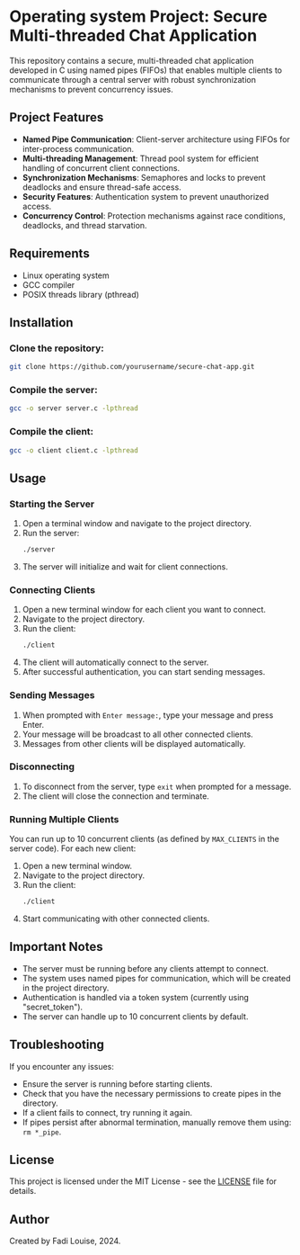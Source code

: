 # Operating system Project: Secure Multi-threaded Chat Application

This repository contains a secure, multi-threaded chat application developed in C using named pipes (FIFOs) that enables multiple clients to communicate through a central server with robust synchronization mechanisms to prevent concurrency issues.

## Project Features

- **Named Pipe Communication**: Client-server architecture using FIFOs for inter-process communication.
- **Multi-threading Management**: Thread pool system for efficient handling of concurrent client connections.
- **Synchronization Mechanisms**: Semaphores and locks to prevent deadlocks and ensure thread-safe access.
- **Security Features**: Authentication system to prevent unauthorized access.
- **Concurrency Control**: Protection mechanisms against race conditions, deadlocks, and thread starvation.

## Requirements

- Linux operating system
- GCC compiler
- POSIX threads library (pthread)

## Installation

### Clone the repository:
```bash
git clone https://github.com/yourusername/secure-chat-app.git
```

### Compile the server:
```bash
gcc -o server server.c -lpthread
```

### Compile the client:
```bash
gcc -o client client.c -lpthread
```

## Usage

### Starting the Server

1. Open a terminal window and navigate to the project directory.
2. Run the server:
   ```bash
   ./server
   ```
3. The server will initialize and wait for client connections.

### Connecting Clients

1. Open a new terminal window for each client you want to connect.
2. Navigate to the project directory.
3. Run the client:
   ```bash
   ./client
   ```
4. The client will automatically connect to the server.
5. After successful authentication, you can start sending messages.

### Sending Messages

1. When prompted with `Enter message:`, type your message and press Enter.
2. Your message will be broadcast to all other connected clients.
3. Messages from other clients will be displayed automatically.

### Disconnecting

1. To disconnect from the server, type `exit` when prompted for a message.
2. The client will close the connection and terminate.

### Running Multiple Clients

You can run up to 10 concurrent clients (as defined by `MAX_CLIENTS` in the server code). For each new client:

1. Open a new terminal window.
2. Navigate to the project directory.
3. Run the client:
   ```bash
   ./client
   ```
4. Start communicating with other connected clients.

## Important Notes

- The server must be running before any clients attempt to connect.
- The system uses named pipes for communication, which will be created in the project directory.
- Authentication is handled via a token system (currently using "secret_token").
- The server can handle up to 10 concurrent clients by default.

## Troubleshooting

If you encounter any issues:

- Ensure the server is running before starting clients.
- Check that you have the necessary permissions to create pipes in the directory.
- If a client fails to connect, try running it again.
- If pipes persist after abnormal termination, manually remove them using: `rm *_pipe`.

## License

This project is licensed under the MIT License - see the [LICENSE](LICENSE) file for details.

## Author

Created by Fadi Louise, 2024.
